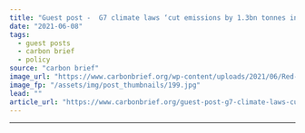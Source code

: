 ```yaml
---
title: "Guest post -  G7 climate laws ‘cut emissions by 1.3bn tonnes in 2019’"
date: "2021-06-08"
tags: 
  - guest posts
  - carbon brief
  - policy
source: "carbon brief"
image_url: "https://www.carbonbrief.org/wp-content/uploads/2021/06/Red-phone-box-in-St-Ives-decorated-to-welcome-the-G7-summit-to-Cornwall-107x71.jpg"
image_fp: "/assets/img/post_thumbnails/199.jpg"
lead: ""
article_url: "https://www.carbonbrief.org/guest-post-g7-climate-laws-cut-emissions-by-1-3bn-tonnes-in-2019"
---
```


---
